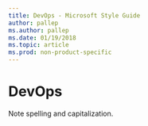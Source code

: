 ```yaml
---
title: DevOps - Microsoft Style Guide
author: pallep
ms.author: pallep
ms.date: 01/19/2018
ms.topic: article
ms.prod: non-product-specific
---
```


# DevOps

Note spelling and capitalization.

